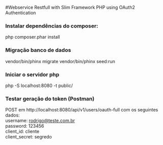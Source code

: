 #Webservice Restfull with Slim Framework PHP using OAuth2 Authentication

### Instalar dependências do composer:
php composer.phar install

### Migração banco de dados
vendor/bin/phinx migrate
vendor/bin/phinx seed:run

### Iniciar o servidor php
php -S localhost:8080 -t public/

### Testar geração do token (Postman)
POST em http://localhost:8080/api/v1/users/oauth-full com os seguintes dados: <br />
username: rodrigo@teste.com.br <br />
password: 123456 <br />
client_id: cliente <br />
client_secret: segredo <br />






